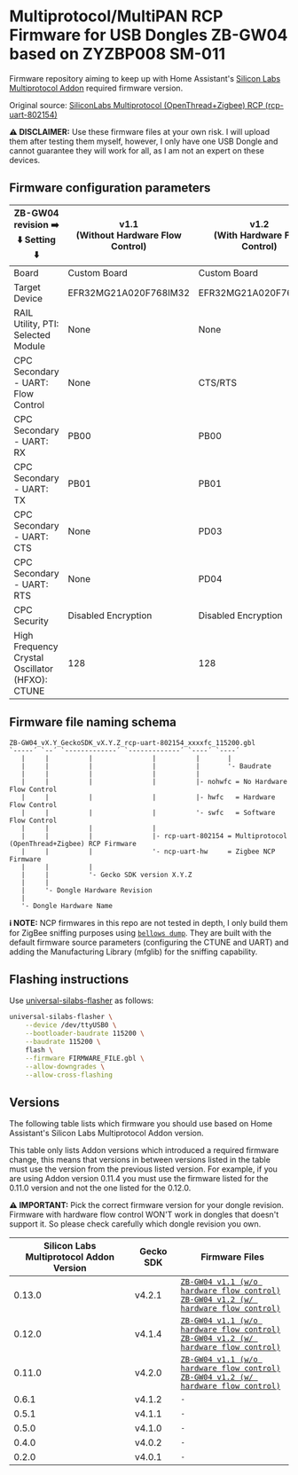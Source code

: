# Multiprotocol/MultiPAN RCP Firmware for USB Dongles ZB-GW04 based on ZYZBP008 SM-011

Firmware repository aiming to keep up with Home Assistant's [Silicon Labs
Multiprotocol Addon][silabs-multiprotocol] required firmware version.

Original source: [SiliconLabs Multiprotocol (OpenThread+Zigbee) RCP
(rcp-uart-802154)][silabs-gecko]

**⚠️ DISCLAIMER:** Use these firmware files at your own risk. I will upload them
after testing them myself, however, I only have one USB Dongle and cannot
guarantee they will work for all, as I am not an expert on these devices.

[silabs-multiprotocol]: https://github.com/home-assistant/addons/tree/master/silabs-multiprotocol
[silabs-gecko]: https://github.com/SiliconLabs/gecko_sdk

## Firmware configuration parameters

| ZB-GW04 revision ➡️<br />⬇️ Setting ⬇️             | v1.1<br />(Without Hardware Flow Control) | v1.2<br />(With Hardware Flow Control) |
|-------------------------------------------------|-------------------------------------------|----------------------------------------|
| Board                                           | Custom Board                              | Custom Board                           |
| Target Device                                   | EFR32MG21A020F768IM32                     | EFR32MG21A020F768IM32                  |
| RAIL Utility, PTI: Selected Module              | None                                      | None                                   |
| CPC Secondary - UART: Flow Control              | None                                      | CTS/RTS                                |
| CPC Secondary - UART: RX                        | PB00                                      | PB00                                   |
| CPC Secondary - UART: TX                        | PB01                                      | PB01                                   |
| CPC Secondary - UART: CTS                       | None                                      | PD03                                   |
| CPC Secondary - UART: RTS                       | None                                      | PD04                                   |
| CPC Security                                    | Disabled Encryption                       | Disabled Encryption                    |
| High Frequency Crystal Oscillator (HFXO): CTUNE | 128                                       | 128                                    |

<!-- commander.exe gbl create rcp-uart-802154....gbl --app rcp-uart-802154....s37 -->

## Firmware file naming schema

```
ZB-GW04_vX.Y_GeckoSDK_vX.Y.Z_rcp-uart-802154_xxxxfc_115200.gbl
`-----´ `--´ `-------------´ `-------------´ `----´ `----´
   |     |          |               |          |       |
   |     |          |               |          |       '- Baudrate
   |     |          |               |          |
   |     |          |               |          |- nohwfc = No Hardware Flow Control
   |     |          |               |          |- hwfc   = Hardware Flow Control
   |     |          |               |          '- swfc   = Software Flow Control
   |     |          |               |
   |     |          |               |- rcp-uart-802154 = Multiprotocol (OpenThread+Zigbee) RCP Firmware
   |     |          |               '- ncp-uart-hw     = Zigbee NCP Firmware
   |     |          |
   |     |          '- Gecko SDK version X.Y.Z
   |     |
   |     '- Dongle Hardware Revision
   |
   '- Dongle Hardware Name
```

**ℹ️ NOTE:** NCP firmwares in this repo are not tested in depth, I only build
them for ZigBee sniffing purposes using [`bellows dump`][bellows]. They are
built with the default firmware source parameters (configuring the CTUNE and
UART) and adding the Manufacturing Library (mfglib) for the sniffing
capability.

[bellows]: https://github.com/zigpy/bellows

## Flashing instructions

Use [universal-silabs-flasher][universal-silabs-flasher] as follows:

```sh
universal-silabs-flasher \
    --device /dev/ttyUSB0 \
    --bootloader-baudrate 115200 \
    --baudrate 115200 \
    flash \
    --firmware FIRMWARE_FILE.gbl \
    --allow-downgrades \
    --allow-cross-flashing
```

[universal-silabs-flasher]: https://github.com/NabuCasa/universal-silabs-flasher

## Versions

The following table lists which firmware you should use based on Home
Assistant's Silicon Labs Multiprotocol Addon version.

This table only lists Addon versions which introduced a required firmware
change, this means that versions in between versions listed in the table must
use the version from the previous listed version. For example, if you are using
Addon version 0.11.4 you must use the firmware listed for the 0.11.0 version and
not the one listed for the 0.12.0.

**⚠️ IMPORTANT:** Pick the correct firmware version for your dongle
revision. Firmware with hardware flow control WON'T work in dongles that doesn't
support it. So please check carefully which dongle revision you own.

| Silicon Labs Multiprotocol Addon Version | Gecko SDK | Firmware Files                                                                                                                                                                                                                                   |
|------------------------------------------|-----------|--------------------------------------------------------------------------------------------------------------------------------------------------------------------------------------------------------------------------------------------------|
| 0.13.0                                   | v4.2.1    | [`ZB-GW04 v1.1 (w/o hardware flow control)`](./firmware/ZB-GW04_v1.1_GeckoSDK_v4.2.1_rcp-uart-802154_nohwfc_115200.gbl)<br />[`ZB-GW04 v1.2 (w/ hardware flow control)`](./firmware/ZB-GW04_v1.2_GeckoSDK_v4.2.1_rcp-uart-802154_hwfc_115200.gbl) |
| 0.12.0                                   | v4.1.4    | [`ZB-GW04 v1.1 (w/o hardware flow control)`](./firmware/ZB-GW04_v1.1_GeckoSDK_v4.1.4_rcp-uart-802154_nohwfc_115200.gbl)<br />[`ZB-GW04 v1.2 (w/ hardware flow control)`](./firmware/ZB-GW04_v1.2_GeckoSDK_v4.1.4_rcp-uart-802154_hwfc_115200.gbl) |
| 0.11.0                                   | v4.2.0    | [`ZB-GW04 v1.1 (w/o hardware flow control)`](./firmware/ZB-GW04_v1.1_GeckoSDK_v4.2.0_rcp-uart-802154_nohwfc_115200.gbl)<br />[`ZB-GW04 v1.2 (w/ hardware flow control)`](./firmware/ZB-GW04_v1.2_GeckoSDK_v4.2.0_rcp-uart-802154_hwfc_115200.gbl)                           |
| 0.6.1                                    | v4.1.2    | `-`                                                                                                                                                                                                                                              |
| 0.5.1                                    | v4.1.1    | `-`                                                                                                                                                                                                                                              |
| 0.5.0                                    | v4.1.0    | `-`                                                                                                                                                                                                                                              |
| 0.4.0                                    | v4.0.2    | `-`                                                                                                                                                                                                                                              |
| 0.2.0                                    | v4.0.1    | `-`                                                                                                                                                                                                                                              |
